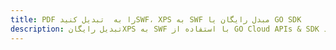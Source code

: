 ---title: PDF را به  تبدیل کنیدSWF، XPS به SWF مبدل رایگان یا GO SDKdescription: تبدیل رایگانXPS به SWF با استفاده از GO Cloud APIs & SDK همچنین اسناد PDF را در Cloud ایجاد، ویرایش و رندر کنید.---